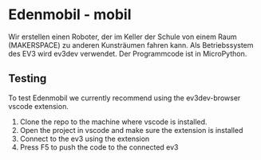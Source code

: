 
# Edenmobil - mobil

Wir erstellen einen Roboter, der im Keller der Schule von einem Raum (MAKERSPACE) zu anderen Kunsträumen fahren kann. 
Als Betriebssystem des EV3 wird ev3dev verwendet. Der Programmcode ist in MicroPython.



## Testing

To test Edenmobil we currently recommend using the ev3dev-browser vscode extension.

1. Clone the repo to the machine where vscode is installed.
2. Open the project in vscode and make sure the extension is installed
3. Connect to the ev3 using the extension
4. Press F5 to push the code to the connected ev3
    